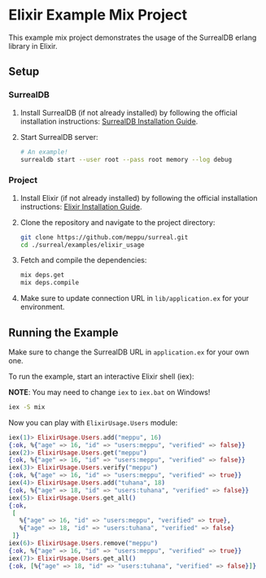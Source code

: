 # Elixir Example Mix Project

This example mix project demonstrates the usage of the SurrealDB erlang library in Elixir.

## Setup

### SurrealDB

1. Install SurrealDB (if not already installed) by following the official installation instructions: [SurrealDB Installation Guide](https://surrealdb.com/docs/installation).

2. Start SurrealDB server:

   ```bash
   # An example!
   surrealdb start --user root --pass root memory --log debug
   ```

### Project

1. Install Elixir (if not already installed) by following the official installation instructions: [Elixir Installation Guide](https://elixir-lang.org/install.html).

2. Clone the repository and navigate to the project directory:

   ```bash
   git clone https://github.com/meppu/surreal.git
   cd ./surreal/examples/elixir_usage
   ```

3. Fetch and compile the dependencies:

   ```bash
   mix deps.get
   mix deps.compile
   ```

4. Make sure to update connection URL in `lib/application.ex` for your environment.

## Running the Example

Make sure to change the SurrealDB URL in `application.ex` for your own one.

To run the example, start an interactive Elixir shell (iex):

**NOTE**: You may need to change `iex` to `iex.bat` on Windows!

```bash
iex -S mix
```

Now you can play with `ElixirUsage.Users` module:

```elixir
iex(1)> ElixirUsage.Users.add("meppu", 16)
{:ok, %{"age" => 16, "id" => "users:meppu", "verified" => false}}
iex(2)> ElixirUsage.Users.get("meppu")
{:ok, %{"age" => 16, "id" => "users:meppu", "verified" => false}}
iex(3)> ElixirUsage.Users.verify("meppu")
{:ok, %{"age" => 16, "id" => "users:meppu", "verified" => true}}
iex(4)> ElixirUsage.Users.add("tuhana", 18)
{:ok, %{"age" => 18, "id" => "users:tuhana", "verified" => false}}
iex(5)> ElixirUsage.Users.get_all()
{:ok,
 [
   %{"age" => 16, "id" => "users:meppu", "verified" => true},
   %{"age" => 18, "id" => "users:tuhana", "verified" => false}
 ]}
iex(6)> ElixirUsage.Users.remove("meppu")
{:ok, %{"age" => 16, "id" => "users:meppu", "verified" => true}}
iex(7)> ElixirUsage.Users.get_all()
{:ok, [%{"age" => 18, "id" => "users:tuhana", "verified" => false}]}
```
